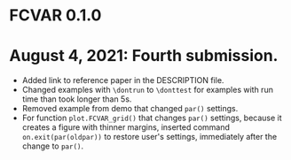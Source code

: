 # FCVAR 0.1.0

# August 4, 2021: Fourth submission.

* Added link to reference paper in the DESCRIPTION file. 
* Changed examples with ```\dontrun``` to ```\donttest``` for examples
with run time than took longer than 5s.
* Removed example from demo that changed ```par()``` settings.
* For function ```plot.FCVAR_grid()``` that changes ```par()``` settings, 
because it creates a figure with thinner margins, 
inserted command ```on.exit(par(oldpar))``` to restore user's settings, 
immediately after the change to ```par()```. 

